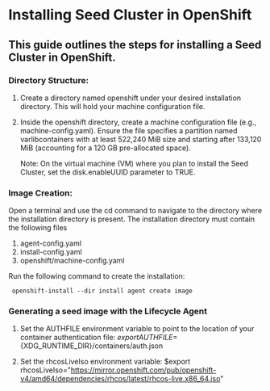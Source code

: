 # Installing Seed Cluster in OpenShift
## This guide outlines the steps for installing a Seed Cluster in OpenShift.


### Directory Structure:
 1. Create a directory named openshift under your desired installation directory. This will hold your machine configuration file.
 2. Inside the openshift directory, create a machine configuration file (e.g., machine-config.yaml).
    Ensure the file specifies a partition named varlibcontainers with at least 522,240 MiB size and starting after 133,120 MiB (accounting for a 120 GB pre-allocated space).

    Note: On the virtual machine (VM) where you plan to install the Seed Cluster, set the disk.enableUUID parameter to TRUE.

### Image Creation:
   Open a terminal and use the cd command to navigate to the directory where the installation directory is present. The installation directory must contain the following files
   
   1. agent-config.yaml
   2. install-config.yaml
   3. openshift/machine-config.yaml
   
   Run the following command to create the installation:
     
     openshift-install --dir install agent create image


### Generating a seed image with the Lifecycle Agent

   1. Set the AUTHFILE environment variable to point to the location of your container authentication file:
    $export AUTHFILE=${XDG_RUNTIME_DIR}/containers/auth.json
    
   2. Set the rhcosLiveIso environment variable:
    $export rhcosLiveIso="https://mirror.openshift.com/pub/openshift-v4/amd64/dependencies/rhcos/latest/rhcos-live.x86_64.iso"
